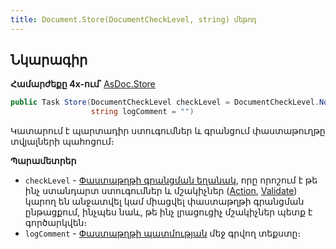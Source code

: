 ```yaml
---
title: Document.Store(DocumentCheckLevel, string) մեթոդ
---
```


## Նկարագիր

**Համարժեքը 4x-ում՝** [AsDoc.Store](https://armsoft.github.io/as4x-docs/HTM/ProgrGuide/Functions/ASDOC/Store.html)

```c#
public Task Store(DocumentCheckLevel checkLevel = DocumentCheckLevel.None, 
                  string logComment = "")
```

Կատարում է պարտադիր ստուգումներ և գրանցում փաստաթուղթը տվյալների պահոցում։

**Պարամետրեր**

* `checkLevel` - [Փաստաթղթի գրանցման եղանակ](../../types/DocumentCheckLevel.md), որը որոշում է թե ինչ ստանդարտ ստուգումներ և մշակիչներ ([Action](Action.md), [Validate](Validate.md)) կարող են անջատվել կամ միացվել փաստաթղթի գրանցման ընթացքում, ինչպես նաև, թե ինչ լրացուցիչ մշակիչներ պետք է գործարկվեն։
* `logComment` - [Փաստաթղթի պատմության](https://armsoft.github.io/as4x-docs/HTM/ProgrGuide/Database/DocLog.html) մեջ գրվող տեքստը։

